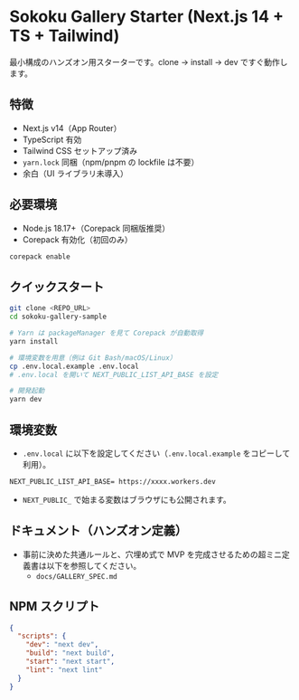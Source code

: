 # Sokoku Gallery Starter (Next.js 14 + TS + Tailwind)

最小構成のハンズオン用スターターです。clone → install → dev ですぐ動作します。

## 特徴
- Next.js v14（App Router）
- TypeScript 有効
- Tailwind CSS セットアップ済み
- `yarn.lock` 同梱（npm/pnpm の lockfile は不要）
- 余白（UI ライブラリ未導入）

## 必要環境
- Node.js 18.17+（Corepack 同梱版推奨）
- Corepack 有効化（初回のみ）

```bash
corepack enable
```

## クイックスタート
```bash
git clone <REPO_URL>
cd sokoku-gallery-sample

# Yarn は packageManager を見て Corepack が自動取得
yarn install

# 環境変数を用意（例は Git Bash/macOS/Linux）
cp .env.local.example .env.local
# .env.local を開いて NEXT_PUBLIC_LIST_API_BASE を設定

# 開発起動
yarn dev
```

## 環境変数
- `.env.local` に以下を設定してください（`.env.local.example` をコピーして利用）。
```
NEXT_PUBLIC_LIST_API_BASE= https://xxxx.workers.dev
```
- `NEXT_PUBLIC_` で始まる変数はブラウザにも公開されます。

## ドキュメント（ハンズオン定義）
- 事前に決めた共通ルールと、穴埋め式で MVP を完成させるための超ミニ定義書は以下を参照してください。
  - `docs/GALLERY_SPEC.md`

## NPM スクリプト
```json
{
  "scripts": {
    "dev": "next dev",
    "build": "next build",
    "start": "next start",
    "lint": "next lint"
  }
}
```
